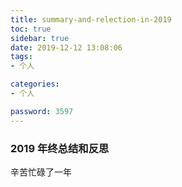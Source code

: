 ```yaml
---
title: summary-and-relection-in-2019
toc: true
sidebar: true
date: 2019-12-12 13:08:06
tags:
- 个人

categories:
- 个人

password: 3597
---
```


### 2019 年终总结和反思

辛苦忙碌了一年

